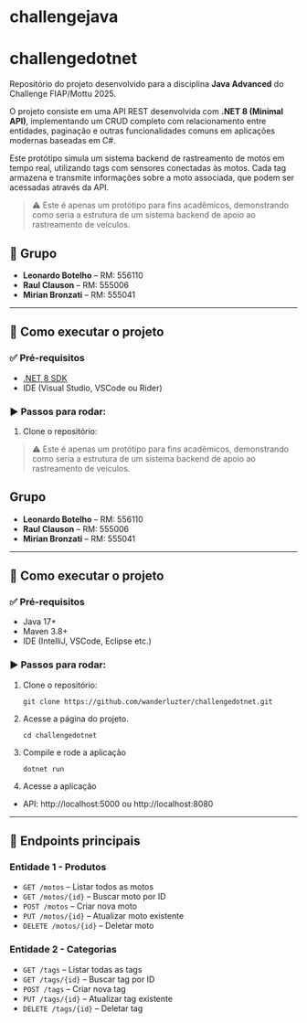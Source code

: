 # challengejava

# challengedotnet

Repositório do projeto desenvolvido para a disciplina **Java Advanced** do Challenge FIAP/Mottu 2025.

O projeto consiste em uma API REST desenvolvida com **.NET 8 (Minimal API)**, implementando um CRUD completo com relacionamento entre entidades, paginação e outras funcionalidades comuns em aplicações modernas baseadas em C#.

Este protótipo simula um sistema backend de rastreamento de motos em tempo real, utilizando tags com sensores conectadas às motos. Cada tag armazena e transmite informações sobre a moto associada, que podem ser acessadas através da API.

> ⚠️ Este é apenas um protótipo para fins acadêmicos, demonstrando como seria a estrutura de um sistema backend de apoio ao rastreamento de veículos.

## 👥 Grupo

- **Leonardo Botelho** – RM: 556110  
- **Raul Clauson** – RM: 555006  
- **Mirian Bronzati** – RM: 555041

---

## 🚀 Como executar o projeto

### ✅ Pré-requisitos

- [.NET 8 SDK](https://dotnet.microsoft.com/en-us/download)
- IDE (Visual Studio, VSCode ou Rider)

### ▶️ Passos para rodar:

1. Clone o repositório:


> ⚠️ Este é apenas um protótipo para fins acadêmicos, demonstrando como seria a estrutura de um sistema backend de apoio ao rastreamento de veículos.

## Grupo

- **Leonardo Botelho** – RM: 556110  
- **Raul Clauson** – RM: 555006  
- **Mirian Bronzati** – RM: 555041


---

## 🚀 Como executar o projeto

### ✅ Pré-requisitos

- Java 17+
- Maven 3.8+
- IDE (IntelliJ, VSCode, Eclipse etc.)

### ▶️ Passos para rodar:

1. Clone o repositório:
   ```
   git clone https://github.com/wanderluzter/challengedotnet.git

2. Acesse a página do projeto.
   ```
   cd challengedotnet
3. Compile e rode a aplicação
   ```
   dotnet run
4. Acesse a aplicação
- API: http://localhost:5000 ou http://localhost:8080

---

## 📌 Endpoints principais

### Entidade 1 - Produtos
- `GET /motos` – Listar todos as motos
- `GET /motos/{id}` – Buscar moto por ID
- `POST /motos` – Criar nova moto
- `PUT /motos/{id}` – Atualizar moto existente
- `DELETE /motos/{id}` – Deletar moto

### Entidade 2 - Categorias
- `GET /tags` – Listar todas as tags
- `GET /tags/{id}` – Buscar tag por ID
- `POST /tags` – Criar nova tag
- `PUT /tags/{id}` – Atualizar tag existente
- `DELETE /tags/{id}` – Deletar tag

